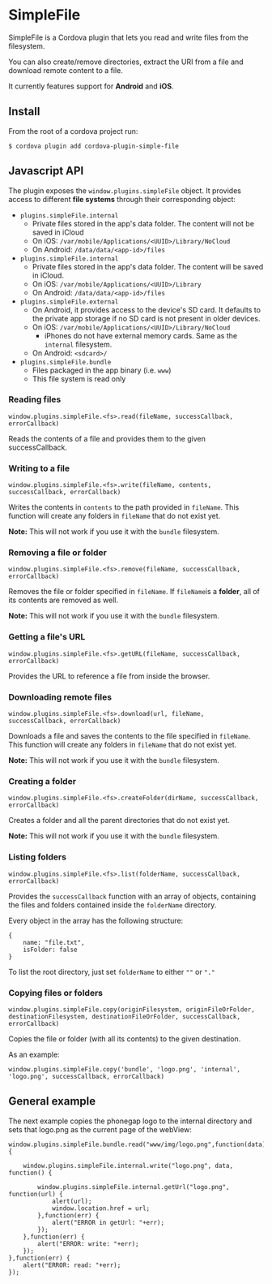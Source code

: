SimpleFile
==========

SimpleFile is a Cordova plugin that lets you read and write files from the filesystem.

You can also create/remove directories, extract the URI from a file and download remote content to a file.

It currently features support for **Android** and **iOS**. 

Install
-----

From the root of a cordova project run: 

	$ cordova plugin add cordova-plugin-simple-file 

Javascript API
-----

The plugin exposes the ```window.plugins.simpleFile``` object. It provides access to different **file systems** through their corresponding object:

* ```plugins.simpleFile.internal```
	* Private files stored in the app's data folder. The content will not be saved in iCloud
	* On iOS: ```/var/mobile/Applications/<UUID>/Library/NoCloud```
	* On Android: ```/data/data/<app-id>/files```
* ```plugins.simpleFile.internal```
	* Private files stored in the app's data folder. The content will be saved in iCloud.
	* On iOS: ```/var/mobile/Applications/<UUID>/Library```
	* On Android: ```/data/data/<app-id>/files```
* ```plugins.simpleFile.external```
	* On Android, it provides access to the device's SD card. It defaults to the private app storage if no SD card is not present in older devices. 
	* On iOS: ```/var/mobile/Applications/<UUID>/Library/NoCloud```
		* iPhones do not have external memory cards. Same as the ```internal``` filesystem.
	* On Android: ```<sdcard>/```
* ```plugins.simpleFile.bundle```
	* Files packaged in the app binary (i.e. ```www```)
	* This file system is read only

### Reading files

	window.plugins.simpleFile.<fs>.read(fileName, successCallback, errorCallback)

Reads the contents of a file and provides them to the given successCallback.

### Writing to a file
   
	window.plugins.simpleFile.<fs>.write(fileName, contents, successCallback, errorCallback)

Writes the contents in ```contents``` to the path provided in ```fileName```. This function will create any folders in ```fileName``` that do not exist yet. 

**Note:** This will not work if you use it with the ```bundle``` filesystem. 

### Removing a file or folder

	window.plugins.simpleFile.<fs>.remove(fileName, successCallback, errorCallback)

Removes the file or folder specified in ```fileName```. If ```fileName```is a **folder**, all of its contents are removed as well. 

**Note:** This will not work if you use it with the ```bundle``` filesystem. 
   
### Getting a file's URL
      
	window.plugins.simpleFile.<fs>.getURL(fileName, successCallback, errorCallback)

Provides the URL to reference a file from inside the browser. 
     
### Downloading remote files

	window.plugins.simpleFile.<fs>.download(url, fileName, successCallback, errorCallback)

Downloads a file and saves the contents to the file specified in ```fileName```.
This function will create any folders in ```fileName``` that do not exist yet. 

**Note:** This will not work if you use it with the ```bundle``` filesystem. 

### Creating a folder

	window.plugins.simpleFile.<fs>.createFolder(dirName, successCallback, errorCallback)

Creates a folder and all the parent directories that do not exist yet. 

**Note:** This will not work if you use it with the ```bundle``` filesystem. 

### Listing folders

	window.plugins.simpleFile.<fs>.list(folderName, successCallback, errorCallback)

Provides the ```successCallback``` function with an array of objects, containing the files and folders contained inside the ```folderName``` directory.

Every object in the array has the following structure:

	{
		name: "file.txt",
		isFolder: false
	}

To list the root directory, just set ```folderName``` to either ```""``` or ```"."```


### Copying files or folders
	
	window.plugins.simpleFile.copy(originFilesystem, originFileOrFolder, destinationFilesystem, destinationFileOrFolder, successCallback, errorCallback)

Copies the file or folder (with all its contents) to the given destination.

As an example:

	window.plugins.simpleFile.copy('bundle', 'logo.png', 'internal', 'logo.png', successCallback, errorCallback)

General example
---

The next example copies the phonegap logo to the internal directory and sets that logo.png as the current page of the webView:

	window.plugins.simpleFile.bundle.read("www/img/logo.png",function(data) {
	
		window.plugins.simpleFile.internal.write("logo.png", data, function() {
	
			window.plugins.simpleFile.internal.getUrl("logo.png", function(url) {
				alert(url);
				window.location.href = url;
			},function(err) {
				alert("ERROR in getUrl: "+err);
			});
		},function(err) {
			alert("ERROR: write: "+err);
		});
	},function(err) {
		alert("ERROR: read: "+err);
	});



